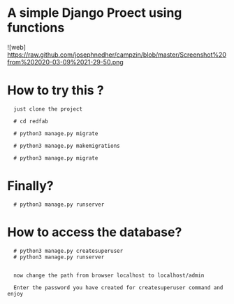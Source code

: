 # A simple Django Proect using functions 


  ![web] https://raw.github.com/josephnedher/campzin/blob/master/Screenshot%20from%202020-03-09%2021-29-50.png
  
  # How to try this ?
      just clone the project 
      
      # cd redfab
      
      # python3 manage.py migrate
      
      # python3 manage.py makemigrations
      
      # python3 manage.py migrate
 # Finally?
      # python3 manage.py runserver 
      
 # How to access the database?
      # python3 manage.py createsuperuser
      # python3 manage.py runserver 
      
      
      now change the path from browser localhost to localhost/admin
      
      Enter the password you have created for createsuperuser command and enjoy
      
    
      
 
      
         
 
